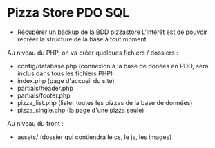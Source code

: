 # Pizza Store PDO SQL

- Récupérer un backup de la BDD pizzastore
L'intérêt est de pouvoir recréer la structure de la base à tout moment.

Au niveau du PHP, on va créer quelques fichiers / dossiers :
- config/database.php (connexion à la base de donées en PDO, sera inclus dans tous les fichiers PHP)
- index.php (page d'accueil du site)
- partials/header.php
- partials/footer.php
- pizza_list.php (lister toutes les pizzas de la base de données)
- pizza_single.php (la page d'une pizza seule)

Au niveau du front :
- assets/ (dossier qui contiendra le cs, le js, les images)